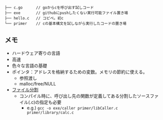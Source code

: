 ```
├── c.go      // goからcを呼び出す試しコード
├── exe       // githubにpushしたくない実行可能ファイル置き場
├── hello.c   // コピペ。初c
└── primer    // cの基本構文を試しながら実行したコードの置き場
```

## メモ
- ハードウェア寄りの言語
- 高速
- 色々な言語の基礎
- ポインタ：アドレスを格納するための変数。メモリの節約に使える。
    - 参照渡し
    - malloc/free/NULL
- [ファイル分割](https://c-lang.sevendays-study.com/day7.html)
    - コンパイル時に、呼び出し先の関数が定義してある分割したソースファイル(.c)の指定も必要
        - e.g.) `gcc -o exe/caller primer/libCaller.c primer/library/calc.c`
